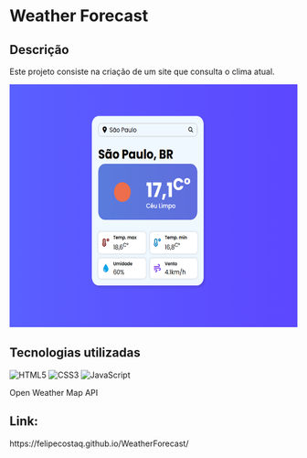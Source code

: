 <h1>Weather Forecast</h1>
<h2>Descrição</h2>
<p>Este projeto consiste na criação de um site que consulta o clima atual.</p>
<p align="center">
  <a href="https://felipecostaq.github.io/WeatherForecast/">
    <img height="425" width="625" src="https://github.com/FelipeCostaq/WeatherForecast/blob/main/weatherForecastImage.png" alt="Imagem do Site WeatherForecast">
  </a>
</p>
<h2>Tecnologias utilizadas</h2>

![HTML5](https://img.shields.io/badge/html5-%23E34F26.svg?style=for-the-badge&logo=html5&logoColor=white)
![CSS3](https://img.shields.io/badge/css3-%231572B6.svg?style=for-the-badge&logo=css3&logoColor=white)
![JavaScript](https://img.shields.io/badge/javascript-%23323330.svg?style=for-the-badge&logo=javascript&logoColor=%23F7DF1E)
<p>Open Weather Map API</p>

<h2>Link: </h2>
<p>https://felipecostaq.github.io/WeatherForecast/</p>

